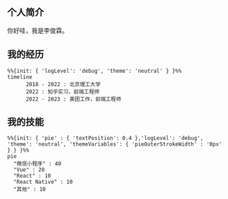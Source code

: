 ## 个人简介

你好哇，我是李俊霖。

## 我的经历

```mermaid
%%{init: { 'logLevel': 'debug', 'theme': 'neutral' } }%%
timeline
      2018 - 2022 : 北京理工大学
      2022 : 知乎实习，前端工程师
      2022 - 2023 : 美团工作，前端工程师
```

## 我的技能

```mermaid
%%{init: { 'pie' : { 'textPosition': 0.4 },'logLevel': 'debug', 'theme': 'neutral', 'themeVariables': { 'pieOuterStrokeWidth' : '0px' } } }%%
pie
  "微信小程序" : 40
  "Vue" : 20
  "React" : 10
  "React Native" : 10
  "其他" : 10
```
